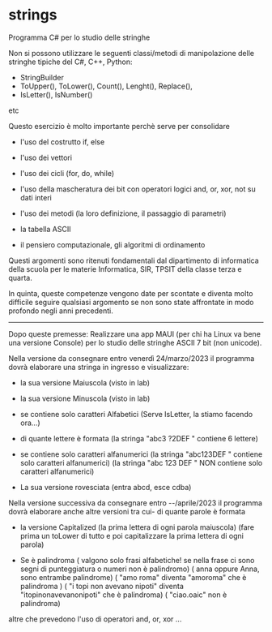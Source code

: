 # strings
Programma C# per lo studio delle stringhe

Non si possono utilizzare le seguenti classi/metodi di manipolazione delle stringhe tipiche del C#, C++, Python:

- StringBuilder
- ToUpper(), ToLower(), Count(), Lenght(), Replace(), 
- IsLetter(), IsNumber()


etc
  
Questo esercizio è molto importante perchè serve per consolidare 
- l'uso del costrutto if, else

- l'uso dei vettori
- l'uso dei cicli (for, do, while)
- l'uso della mascheratura dei bit con operatori logici and, or, xor, not su dati interi
- l'uso dei metodi (la loro definizione, il passaggio di parametri)
- la tabella ASCII
- il pensiero computazionale, gli algoritmi di ordinamento
 
Questi argomenti sono ritenuti fondamentali dal dipartimento di informatica della scuola per le materie Informatica, SIR, TPSIT della classe terza e quarta.
 
In quinta, queste competenze vengono date per scontate e diventa molto difficile seguire qualsiasi argomento se non sono state affrontate in modo profondo negli anni precedenti.

-------------------------------------


Dopo queste premesse:
Realizzare una app MAUI (per chi ha Linux va bene una versione Console) per lo studio delle stringhe ASCII 7 bit (non unicode).


Nella versione da consegnare entro venerdì 24/marzo/2023 il programma dovrà elaborare una stringa in ingresso e visualizzare:
 
- la sua versione Maiuscola (visto in lab)
 
- la sua versione Minuscola (visto in lab)
 
- se contiene solo caratteri Alfabetici (Serve IsLetter, la stiamo facendo ora...)
 
- di quante lettere è formata (la stringa "abc3 ?2DEF " contiene 6 lettere)
 
- se contiene solo caratteri alfanumerici 
(la stringa "abc123DEF " contiene solo caratteri alfanumerici)
(la stringa "abc 123 DEF " NON contiene solo caratteri alfanumerici)
 
- La sua versione rovesciata (entra abcd, esce cdba)

  
Nella versione successiva da consegnare entro --/aprile/2023 il programma dovrà elaborare anche altre versioni tra cui- di quante parole è formata

- la versione Capitalized (la prima lettera di ogni parola maiuscola) 
(fare prima un toLower di tutto e poi capitalizzare la prima lettera di ogni parola)
  
- Se è palindroma 
( valgono solo frasi alfabetiche! se nella frase ci sono segni di punteggiatura o numeri non è palindromo)
( anna oppure Anna, sono entrambe palindrome)
( "amo roma" diventa "amoroma" che è palindroma )
( "i topi non avevano nipoti" diventa "itopinonavevanonipoti" che è palindroma)
( "ciao.oaic" non è palindroma)
 
altre che prevedono l'uso di operatori and, or, xor ...
